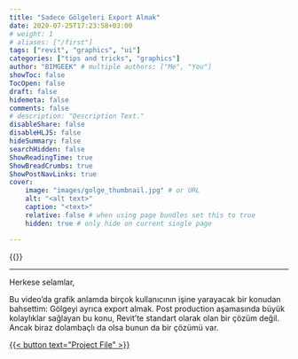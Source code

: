 ```yaml
---
title: "Sadece Gölgeleri Export Almak"
date: 2020-07-25T17:23:58+03:00
# weight: 1
# aliases: ["/first"]
tags: ["revit", "graphics", "ui"]
categories: ["tips and tricks", "graphics"]
author: "BIMGEEK" # multiple authors: ["Me", "You"]
showToc: false
TocOpen: false
draft: false
hidemeta: false
comments: false
# description: "Description Text."
disableShare: false
disableHLJS: false
hideSummary: false
searchHidden: false
ShowReadingTime: true
ShowBreadCrumbs: true
ShowPostNavLinks: true
cover:
    image: "images/golge_thumbnail.jpg" # or URL
    alt: "<alt text>"
    caption: "<text>"
    relative: false # when using page bundles set this to true
    hidden: true # only hide on current single page

---
```


{{<youtube OP8VwrMDUIg>}}

---
Herkese selamlar,

Bu video’da grafik anlamda birçok kullanıcının işine yarayacak bir konudan bahsettim: Gölgeyi ayrıca export almak. Post production aşamasında büyük kolaylıklar sağlayan bu konu, Revit’te standart olarak olan bir çözüm değil. Ancak biraz dolambaçlı da olsa bunun da bir çözümü var.

<a href="files/Golgeler.rvt" download>
    {{< button text="Project File" >}}
</a>